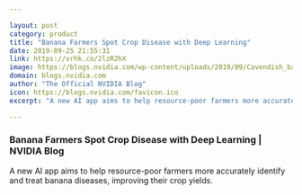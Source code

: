 ```yaml
---

layout: post
category: product
title: "Banana Farmers Spot Crop Disease with Deep Learning"
date: 2019-09-25 21:55:31
link: https://vrhk.co/2lzR2hX
image: https://blogs.nvidia.com/wp-content/uploads/2019/09/Cavendish_banana_from_Maracaibo.jpg
domain: blogs.nvidia.com
author: "The Official NVIDIA Blog"
icon: https://blogs.nvidia.com/favicon.ico
excerpt: "A new AI app aims to help resource-poor farmers more accurately identify and treat banana diseases, improving their crop yields."

---
```


### Banana Farmers Spot Crop Disease with Deep Learning | NVIDIA Blog

A new AI app aims to help resource-poor farmers more accurately identify and treat banana diseases, improving their crop yields.